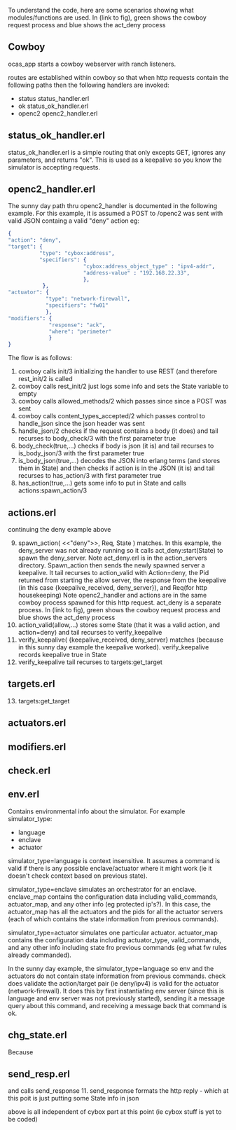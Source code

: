 To understand the code, here are some scenarios showing what modules/functions are used.
In (link to fig), green shows the cowboy request process and blue shows the act_deny process

## Cowboy
ocas_app starts a cowboy webserver with ranch listeners.

routes are established within cowboy so that when 
http requests contain the following paths
then the following handlers are invoked:
- status    status_handler.erl
- ok        status_ok_handler.erl
- openc2    openc2_handler.erl

## status_ok_handler.erl
status_ok_handler.erl is a simple routing that only excepts GET, 
ignores any parameters,
and returns "ok".
This is used as a keepalive so you know the simulator is accepting requests.


## openc2_handler.erl

The sunny day path thru openc2_handler is documented in the following example.
For this example, it is assumed a POST to /openc2 was sent with valid JSON containg a valid "deny" action eg:

```erlang
{
"action": "deny",
"target": { 
          "type": "cybox:address",
          "specifiers": {
                        "cybox:address_object_type" : "ipv4-addr",
                        "address-value" : "192.168.22.33",
                        },
           },
"actuator": {
            "type": "network-firewall",
            "specifiers": "fw01"
            },
"modifiers": {
             "response": "ack",
             "where": "perimeter"
             }
}
```


The flow is as follows:

1. cowboy calls init/3 initializing the handler to use REST (and therefore rest_init/2 is called
2. cowboy calls rest_init/2 just logs some info and sets the State variable to empty
3. cowboy calls allowed_methods/2 which passes since since a POST was sent
4. cowboy calls content_types_accepted/2 which passes control to handle_json 
since the json header was sent
5. handle_json/2 checks if the request contains a body (it does) and tail recurses to body_check/3 with the first parameter true
6. body_check(true,...) checks if body is json (it is) and tail recurses to is_body_json/3 with the first parameter true
7. is_body_json(true,...) decodes the JSON into erlang terms (and stores them in State) and then checks if action is in the JSON (it is) and tail recurses to has_action/3 with first parameter true
8. has_action(true,...) gets some info to put in State and calls actions:spawn_action/3


## actions.erl
continuing the deny example above

9. spawn_action( <<"deny">>,  Req, State ) matches. 
In this example, the deny_server was not already running 
so it calls act_deny:start(State) to spawn the deny_server. 
Note act_deny.erl is in the action_servers directory. 
Spawn_action  then sends the newly spawned server a keepalive. It tail recurses to action_valid with Action=deny, the Pid returned from starting the allow server, the response from the keepalive (in this case {keepalive_received, deny_server}), and Req(for http housekeeping)
Note openc2_handler and actions are in the same cowboy process spawned for this http request.
act_deny is a separate process.
In (link to fig), green shows the cowboy request process and blue shows the act_deny process
10. action_valid(allow,...) stores some State (that it was a valid action, and action=deny) and tail recurses to verify_keepalive
11. verify_keepalive( {keepalive_received, deny_server} matches (because in this sunny day example the keepalive worked). verify_keepalive records keepalive true in State 
12. verify_keepalive tail recurses to targets:get_target

## targets.erl
13. targets:get_target


## actuators.erl

## modifiers.erl

## check.erl

## env.erl
Contains environmental info about the simulator. 
For example simulator_type:
* language
* enclave 
* actuator

simulator_type=language is context insensitive. 
It assumes a command is valid if there is any possible enclave/actuator 
where it might work (ie it doesn't check context based on previous state).

simulator_type=enclave simulates an orchestrator for an enclave. 
enclave_map contains the configuration data including valid_commands, actuator_map,
and any other info (eg protected ip's?). 
In this case, the actuator_map has all the actuators and the pids for all the actuator servers 
(each of which contains the state information from previous commands).

simulator_type=actuator simulates one particular actuator. 
actuator_map contains the configuration data including actuator_type, valid_commands, 
and any other info including state fro previous commands (eg what fw rules already commanded).

In the sunny day example, the simulator_type=language so env and the actuators do not contain
state information from previous commands. check does validate the action/target pair (ie deny/ipv4) is valid
for the actuator (network-firewall). It does this by first instantiating env server 
(since this is language and env server was not previously started), sending it a message query about this command,
and receiving a message back that command is ok.

## chg_state.erl
Because

## send_resp.erl
and calls send_response
11. send_response formats the http reply - which at this poit is just putting some State info in json


above is all independent of cybox part at this point (ie cybox stuff is yet to be coded)

